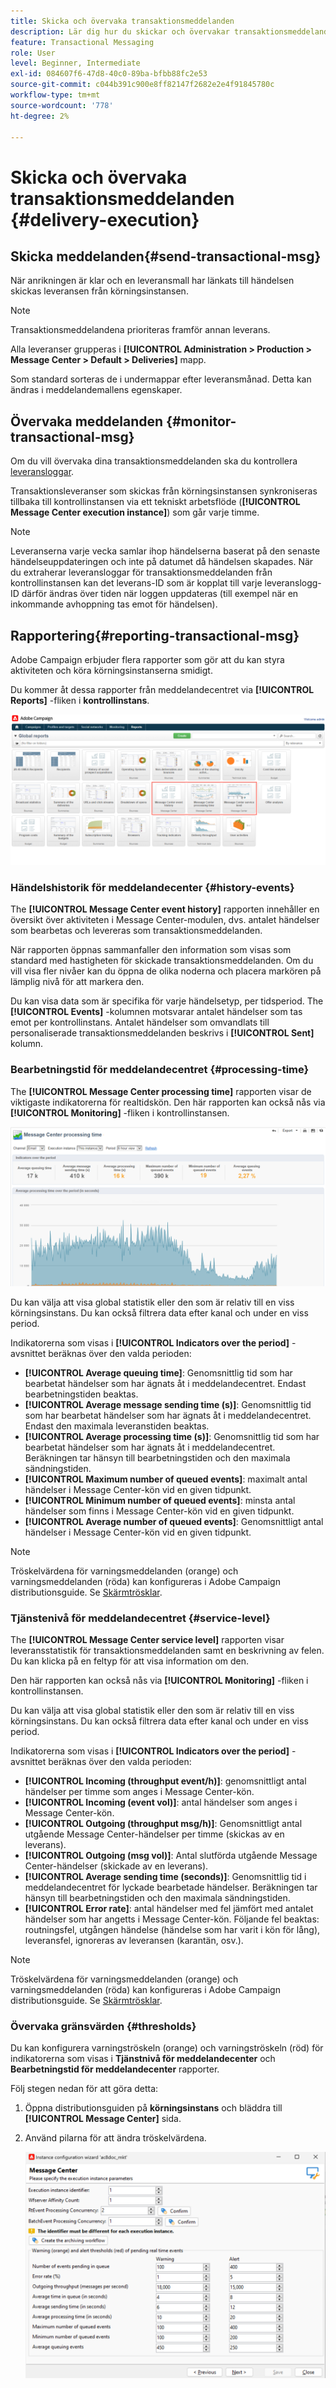 ```yaml
---
title: Skicka och övervaka transaktionsmeddelanden
description: Lär dig hur du skickar och övervakar transaktionsmeddelanden
feature: Transactional Messaging
role: User
level: Beginner, Intermediate
exl-id: 084607f6-47d8-40c0-89ba-bfbb88fc2e53
source-git-commit: c044b391c900e8ff82147f2682e2e4f91845780c
workflow-type: tm+mt
source-wordcount: '778'
ht-degree: 2%

---
```


# Skicka och övervaka transaktionsmeddelanden {#delivery-execution}

## Skicka meddelanden{#send-transactional-msg}

När anrikningen är klar och en leveransmall har länkats till händelsen skickas leveransen från körningsinstansen.

>[!NOTE]
>
>Transaktionsmeddelandena prioriteras framför annan leverans.

Alla leveranser grupperas i **[!UICONTROL Administration > Production > Message Center > Default > Deliveries]** mapp.

Som standard sorteras de i undermappar efter leveransmånad. Detta kan ändras i meddelandemallens egenskaper.

## Övervaka meddelanden {#monitor-transactional-msg}

Om du vill övervaka dina transaktionsmeddelanden ska du kontrollera [leveransloggar](send.md).

Transaktionsleveranser som skickas från körningsinstansen synkroniseras tillbaka till kontrollinstansen via ett tekniskt arbetsflöde (**[!UICONTROL Message Center execution instance]**) som går varje timme.

>[!NOTE]
>
>Leveranserna varje vecka samlar ihop händelserna baserat på den senaste händelseuppdateringen och inte på datumet då händelsen skapades. När du extraherar leveransloggar för transaktionsmeddelanden från kontrollinstansen kan det leverans-ID som är kopplat till varje leveranslogg-ID därför ändras över tiden när loggen uppdateras (till exempel när en inkommande avhoppning tas emot för händelsen).

<!--
To monitor the activity and running of the execution instance(s), see [Transactional messaging reports](transactional-messaging-reports.md).-->

## Rapportering{#reporting-transactional-msg}

Adobe Campaign erbjuder flera rapporter som gör att du kan styra aktiviteten och köra körningsinstanserna smidigt.

Du kommer åt dessa rapporter från meddelandecentret via **[!UICONTROL Reports]** -fliken i **kontrollinstans**.

![](assets/mc-reports.png)

### Händelshistorik för meddelandecenter {#history-events}

The **[!UICONTROL Message Center event history]** rapporten innehåller en översikt över aktiviteten i Message Center-modulen, dvs. antalet händelser som bearbetas och levereras som transaktionsmeddelanden.

När rapporten öppnas sammanfaller den information som visas som standard med hastigheten för skickade transaktionsmeddelanden. Om du vill visa fler nivåer kan du öppna de olika noderna och placera markören på lämplig nivå för att markera den.

Du kan visa data som är specifika för varje händelsetyp, per tidsperiod. The **[!UICONTROL Events]** -kolumnen motsvarar antalet händelser som tas emot per kontrollinstans. Antalet händelser som omvandlats till personaliserade transaktionsmeddelanden beskrivs i **[!UICONTROL Sent]** kolumn.


### Bearbetningstid för meddelandecentret {#processing-time}

The **[!UICONTROL Message Center processing time]** rapporten visar de viktigaste indikatorerna för realtidskön. Den här rapporten kan också nås via **[!UICONTROL Monitoring]** -fliken i kontrollinstansen.

![](assets/mc-processing-time-report.png)

Du kan välja att visa global statistik eller den som är relativ till en viss körningsinstans. Du kan också filtrera data efter kanal och under en viss period.

Indikatorerna som visas i **[!UICONTROL Indicators over the period]** -avsnittet beräknas över den valda perioden:

* **[!UICONTROL Average queuing time]**: Genomsnittlig tid som har bearbetat händelser som har ägnats åt i meddelandecentret. Endast bearbetningstiden beaktas.
* **[!UICONTROL Average message sending time (s)]**: Genomsnittlig tid som har bearbetat händelser som har ägnats åt i meddelandecentret. Endast den maximala leveranstiden beaktas.
* **[!UICONTROL Average processing time (s)]**: Genomsnittlig tid som har bearbetat händelser som har ägnats åt i meddelandecentret. Beräkningen tar hänsyn till bearbetningstiden och den maximala sändningstiden.
* **[!UICONTROL Maximum number of queued events]**: maximalt antal händelser i Message Center-kön vid en given tidpunkt.
* **[!UICONTROL Minimum number of queued events]**: minsta antal händelser som finns i Message Center-kön vid en given tidpunkt.
* **[!UICONTROL Average number of queued events]**: Genomsnittligt antal händelser i Message Center-kön vid en given tidpunkt.

>[!NOTE]
>
>Tröskelvärdena för varningsmeddelanden (orange) och varningsmeddelanden (röda) kan konfigureras i Adobe Campaign distributionsguide. Se [Skärmtrösklar](#thresholds).



### Tjänstenivå för meddelandecentret {#service-level}

The **[!UICONTROL Message Center service level]** rapporten visar leveransstatistik för transaktionsmeddelanden samt en beskrivning av felen. Du kan klicka på en feltyp för att visa information om den.

Den här rapporten kan också nås via **[!UICONTROL Monitoring]** -fliken i kontrollinstansen.

Du kan välja att visa global statistik eller den som är relativ till en viss körningsinstans. Du kan också filtrera data efter kanal och under en viss period.

Indikatorerna som visas i **[!UICONTROL Indicators over the period]** -avsnittet beräknas över den valda perioden:

* **[!UICONTROL Incoming (throughput event/h)]**: genomsnittligt antal händelser per timme som anges i Message Center-kön.
* **[!UICONTROL Incoming (event vol)]**: antal händelser som anges i Message Center-kön.
* **[!UICONTROL Outgoing (throughput msg/h)]**: Genomsnittligt antal utgående Message Center-händelser per timme (skickas av en leverans).
* **[!UICONTROL Outgoing (msg vol)]**: Antal slutförda utgående Message Center-händelser (skickade av en leverans).
* **[!UICONTROL Average sending time (seconds)]**: Genomsnittlig tid i meddelandecentret för lyckade bearbetade händelser. Beräkningen tar hänsyn till bearbetningstiden och den maximala sändningstiden.
* **[!UICONTROL Error rate]**: antal händelser med fel jämfört med antalet händelser som har angetts i Message Center-kön. Följande fel beaktas: routningsfel, utgången händelse (händelse som har varit i kön för lång), leveransfel, ignoreras av leveransen (karantän, osv.).

>[!NOTE]
>
>Tröskelvärdena för varningsmeddelanden (orange) och varningsmeddelanden (röda) kan konfigureras i Adobe Campaign distributionsguide. Se [Skärmtrösklar](#thresholds).

### Övervaka gränsvärden {#thresholds}

Du kan konfigurera varningströskeln (orange) och varningströskeln (röd) för indikatorerna som visas i **Tjänstnivå för meddelandecenter** och **Bearbetningstid för meddelandecenter** rapporter.

Följ stegen nedan för att göra detta:

1. Öppna distributionsguiden på **körningsinstans** och bläddra till **[!UICONTROL Message Center]** sida.
1. Använd pilarna för att ändra tröskelvärdena.

   ![](assets/mc-thresholds.png)

